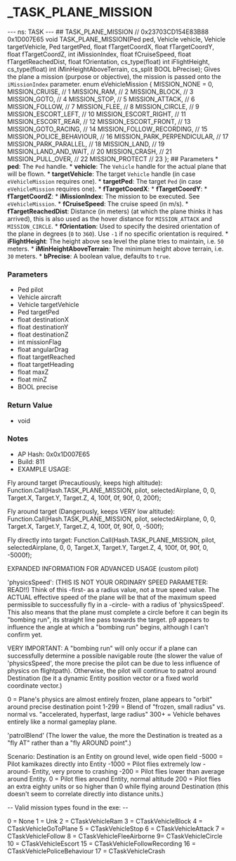 # _TASK_PLANE_MISSION

--- ns: TASK --- ## TASK_PLANE_MISSION  // 0x23703CD154E83B88 0x1D007E65 void TASK_PLANE_MISSION(Ped ped, Vehicle vehicle, Vehicle targetVehicle, Ped targetPed, float fTargetCoordX, float fTargetCoordY, float fTargetCoordZ, int iMissionIndex, float fCruiseSpeed, float fTargetReachedDist, float fOrientation, cs_type(float) int iFlightHeight, cs_type(float) int iMinHeightAboveTerrain, cs_split BOOL bPrecise);  Gives the plane a mission (purpose or objective), the mission is passed onto the `iMissionIndex` parameter.  enum eVehicleMission { MISSION_NONE = 0, MISSION_CRUISE, // 1 MISSION_RAM, // 2 MISSION_BLOCK, // 3 MISSION_GOTO, // 4 MISSION_STOP, // 5 MISSION_ATTACK, // 6 MISSION_FOLLOW, // 7 MISSION_FLEE, // 8 MISSION_CIRCLE, // 9 MISSION_ESCORT_LEFT, // 10 MISSION_ESCORT_RIGHT, // 11 MISSION_ESCORT_REAR, // 12 MISSION_ESCORT_FRONT, // 13 MISSION_GOTO_RACING, // 14 MISSION_FOLLOW_RECORDING, // 15 MISSION_POLICE_BEHAVIOUR, // 16 MISSION_PARK_PERPENDICULAR, // 17 MISSION_PARK_PARALLEL, // 18 MISSION_LAND, // 19 MISSION_LAND_AND_WAIT, // 20 MISSION_CRASH, // 21 MISSION_PULL_OVER, // 22 MISSION_PROTECT // 23 };  ## Parameters * **ped**: The `Ped` handle. * **vehicle**: The `Vehicle` handle for the actual plane that will be flown. * **targetVehicle**: The target `Vehicle` handle (in case `eVehicleMission` requires one). * **targetPed**: The target `Ped` (in case `eVehicleMission` requires one). * **fTargetCoordX**: * **fTargetCoordY**: * **fTargetCoordZ**: * **iMissionIndex**: The mission to be executed. See `eVehicleMission`. * **fCruiseSpeed**: The cruise speed (in m/s). * **fTargetReachedDist**: Distance (in meters) (at which the plane thinks it has arrived), this is also used as the hover distance for `MISSION_ATTACK` and `MISSION_CIRCLE`. * **fOrientation**: Used to specify the desired orientation of the plane in degrees (`0` to `360`). Use `-1` if no specific orientation is required. * **iFlightHeight**: The height above sea level the plane tries to maintain, i.e. `50` meters. * **iMinHeightAboveTerrain**: The minimum height above terrain, i.e. `30` meters. * **bPrecise**: A boolean value, defaults to `true`.

### Parameters
* Ped pilot
* Vehicle aircraft
* Vehicle targetVehicle
* Ped targetPed
* float destinationX
* float destinationY
* float destinationZ
* int missionFlag
* float angularDrag
* float targetReached
* float targetHeading
* float maxZ
* float minZ
* BOOL precise

### Return Value
* void

### Notes
* AP Hash: 0x0x1D007E65
* Build: 811
* EXAMPLE USAGE:

Fly around target (Precautiously, keeps high altitude):
Function.Call(Hash.TASK_PLANE_MISSION, pilot, selectedAirplane, 0, 0, Target.X, Target.Y, Target.Z, 4, 100f, 0f, 90f, 0, 200f);

Fly around target (Dangerously, keeps VERY low altitude):
Function.Call(Hash.TASK_PLANE_MISSION, pilot, selectedAirplane, 0, 0, Target.X, Target.Y, Target.Z, 4, 100f, 0f, 90f, 0, -500f);

Fly directly into target:
Function.Call(Hash.TASK_PLANE_MISSION, pilot, selectedAirplane, 0, 0, Target.X, Target.Y, Target.Z, 4, 100f, 0f, 90f, 0, -5000f);

EXPANDED INFORMATION FOR ADVANCED USAGE (custom pilot)

'physicsSpeed': (THIS IS NOT YOUR ORDINARY SPEED PARAMETER: READ!!)
Think of this -first- as a radius value, not a true speed value.  The ACTUAL effective speed of the plane will be that of the maximum speed permissible to successfully fly in a -circle- with a radius of 'physicsSpeed'.  This also means that the plane must complete a circle before it can begin its "bombing run", its straight line pass towards the target.  p9 appears to influence the angle at which a "bombing run" begins, although I can't confirm yet.

VERY IMPORTANT: A "bombing run" will only occur if a plane can successfully determine a possible navigable route (the slower the value of 'physicsSpeed', the more precise the pilot can be due to less influence of physics on flightpath).  Otherwise, the pilot will continue to patrol around Destination (be it a dynamic Entity position vector or a fixed world coordinate vector.)

0 = Plane's physics are almost entirely frozen, plane appears to "orbit" around precise destination point
1-299 = Blend of "frozen, small radius" vs. normal vs. "accelerated, hyperfast, large radius"
300+ =  Vehicle behaves entirely like a normal gameplay plane.

'patrolBlend' (The lower the value, the more the Destination is treated as a "fly AT" rather than a "fly AROUND point".)

Scenario: Destination is an Entity on ground level, wide open field
-5000 = Pilot kamikazes directly into Entity
-1000 = Pilot flies extremely low -around- Entity, very prone to crashing
-200 = Pilot flies lower than average around Entity.
0 = Pilot flies around Entity, normal altitude
200 = Pilot flies an extra eighty units or so higher than 0 while flying around Destination (this doesn't seem to correlate directly into distance units.)

-- Valid mission types found in the exe: --

0 = None
1 = Unk
2 = CTaskVehicleRam
3 = CTaskVehicleBlock
4 = CTaskVehicleGoToPlane
5 = CTaskVehicleStop
6 = CTaskVehicleAttack
7 = CTaskVehicleFollow
8 = CTaskVehicleFleeAirborne
9= CTaskVehicleCircle
10 = CTaskVehicleEscort
15 = CTaskVehicleFollowRecording
16 = CTaskVehiclePoliceBehaviour
17 = CTaskVehicleCrash

